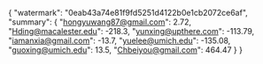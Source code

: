 {
    "watermark": "0eab43a74e81f9fd5251d4122b0e1cb2072ce6af", 
    "summary": {
        "hongyuwang87@gmail.com": 2.72, 
        "Hding@macalester.edu": -218.3, 
        "yunxing@upthere.com": -113.79, 
        "iamanxia@gmail.com": -13.7, 
        "yuelee@umich.edu": -135.08, 
        "guoxing@umich.edu": 13.5, 
        "Chbeiyou@gmail.com": 464.47
    }
}